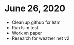 # June 26, 2020
* Clean up github for lstm
* Run lstm test
* Work on paper
* Research for weather net v2
